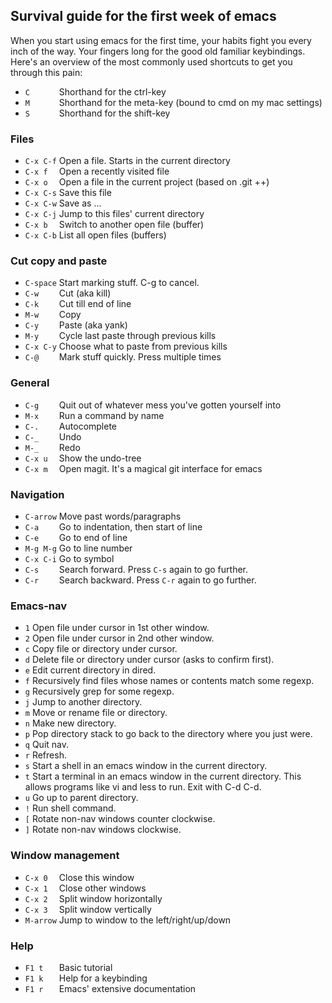 ## Survival guide for the first week of emacs

When you start using emacs for the first time, your habits fight you every inch
of the way. Your fingers long for the good old familiar keybindings. Here's an
overview of the most commonly used shortcuts to get you through this pain:

* `C      ` Shorthand for the ctrl-key
* `M      ` Shorthand for the meta-key (bound to cmd on my mac settings)
* `S      ` Shorthand for the shift-key

### Files

* `C-x C-f` Open a file. Starts in the current directory
* `C-x f  ` Open a recently visited file
* `C-x o  ` Open a file in the current project (based on .git ++)
* `C-x C-s` Save this file
* `C-x C-w` Save as ...
* `C-x C-j` Jump to this files' current directory
* `C-x b  ` Switch to another open file (buffer)
* `C-x C-b` List all open files (buffers)

### Cut copy and paste

* `C-space` Start marking stuff. C-g to cancel.
* `C-w    ` Cut (aka kill)
* `C-k    ` Cut till end of line
* `M-w    ` Copy
* `C-y    ` Paste (aka yank)
* `M-y    ` Cycle last paste through previous kills
* `C-x C-y` Choose what to paste from previous kills
* `C-@    ` Mark stuff quickly. Press multiple times

### General

* `C-g    ` Quit out of whatever mess you've gotten yourself into
* `M-x    ` Run a command by name
* `C-.    ` Autocomplete
* `C-_    ` Undo
* `M-_    ` Redo
* `C-x u  ` Show the undo-tree
* `C-x m  ` Open magit. It's a magical git interface for emacs

### Navigation

* `C-arrow` Move past words/paragraphs
* `C-a    ` Go to indentation, then start of line
* `C-e    ` Go to end of line
* `M-g M-g` Go to line number
* `C-x C-i` Go to symbol
* `C-s    ` Search forward. Press `C-s` again to go further.
* `C-r    ` Search backward. Press `C-r` again to go further.

### Emacs-nav

* `1` Open file under cursor in 1st other window.
* `2` Open file under cursor in 2nd other window.
* `c` Copy file or directory under cursor.
* `d` Delete file or directory under cursor (asks to confirm first).
* `e` Edit current directory in dired.
* `f` Recursively find files whose names or contents match some regexp.
* `g` Recursively grep for some regexp.
* `j` Jump to another directory.
* `m` Move or rename file or directory.
* `n` Make new directory.
* `p` Pop directory stack to go back to the directory where you just were.
* `q` Quit nav.
* `r` Refresh.
* `s` Start a shell in an emacs window in the current directory.
* `t` Start a terminal in an emacs window in the current directory. This allows programs like vi and less to run. Exit with C-d C-d.
* `u` Go up to parent directory.
* `!` Run shell command.
* `[` Rotate non-nav windows counter clockwise.
* `]` Rotate non-nav windows clockwise.

### Window management

* `C-x 0  ` Close this window
* `C-x 1  ` Close other windows
* `C-x 2  ` Split window horizontally
* `C-x 3  ` Split window vertically
* `M-arrow` Jump to window to the left/right/up/down

### Help

* `F1 t   ` Basic tutorial
* `F1 k   ` Help for a keybinding
* `F1 r   ` Emacs' extensive documentation
